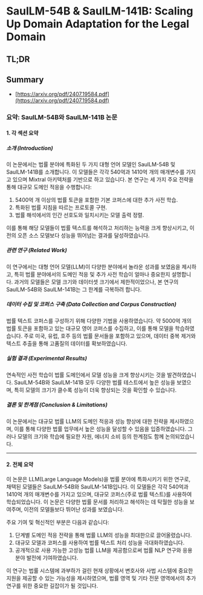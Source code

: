 # SaulLM-54B & SaulLM-141B: Scaling Up Domain Adaptation for the Legal Domain
## TL;DR
## Summary
- [https://arxiv.org/pdf/2407.19584.pdf](https://arxiv.org/pdf/2407.19584.pdf)

### 요약: SaulLM-54B와 SaulLM-141B 논문

#### 1. 각 섹션 요약

##### 소개 (Introduction)
이 논문에서는 법률 분야에 특화된 두 가지 대형 언어 모델인 SaulLM-54B 및 SaulLM-141B를 소개합니다. 이 모델들은 각각 540억과 1410억 개의 매개변수를 가지고 있으며 Mixtral 아키텍처를 기반으로 하고 있습니다. 본 연구는 세 가지 주요 전략을 통해 대규모 도메인 적응을 수행합니다:
1. 5400억 개 이상의 법률 토큰을 포함한 기본 코퍼스에 대한 추가 사전 학습.
2. 특화된 법률 지침을 따르는 프로토콜 구현.
3. 법률 해석에서의 인간 선호도와 일치시키는 모델 출력 정렬.

이를 통해 해당 모델들이 법률 텍스트를 해석하고 처리하는 능력을 크게 향상시키고, 이전의 오픈 소스 모델보다 성능을 뛰어넘는 결과를 달성하였습니다.

##### 관련 연구 (Related Work)
이 연구에서는 대형 언어 모델(LLM)이 다양한 분야에서 놀라운 성과를 보였음을 제시하고, 특히 법률 분야에서의 도메인 적응 및 추가 사전 학습이 얼마나 중요한지 설명합니다. 과거의 모델들은 모델 크기와 데이터셋 크기에서 제한적이었으나, 본 연구의 SaulLM-54B와 SaulLM-141B는 그 한계를 극복하려 합니다.

##### 데이터 수집 및 코퍼스 구축 (Data Collection and Corpus Construction)
법률 텍스트 코퍼스를 구성하기 위해 다양한 기법을 사용하였습니다. 약 5000억 개의 법률 토큰을 포함하고 있는 대규모 영어 코퍼스를 수집하고, 이를 통해 모델을 학습하였습니다. 주로 미국, 유럽, 호주 등의 법률 문서들을 포함하고 있으며, 데이터 중복 제거와 텍스트 추출을 통해 고품질의 데이터를 확보하였습니다.

##### 실험 결과 (Experimental Results)
연속적인 사전 학습이 법률 도메인에서 모델 성능을 크게 향상시키는 것을 발견하였습니다. SaulLM-54B와 SaulLM-141B 모두 다양한 법률 테스트에서 높은 성능을 보였으며, 특히 모델의 크기가 클수록 성능이 더욱 향상되는 것을 확인할 수 있습니다.

##### 결론 및 한계점 (Conclusion & Limitations)
이 논문에서는 대규모 법률 LLM의 도메인 적응과 성능 향상에 대한 전략을 제시하였으며, 이를 통해 다양한 법률 업무에서 높은 성능을 달성할 수 있음을 입증하였습니다. 그러나 모델의 크기와 학습에 필요한 자원, 에너지 소비 등의 한계점도 함께 논의되었습니다.

---

#### 2. 전체 요약

이 논문은 LLM(Large Language Models)을 법률 분야에 특화시키기 위한 연구로, 채택된 모델들은 SaulLM-54B와 SaulLM-141B입니다. 이 모델들은 각각 540억과 1410억 개의 매개변수를 가지고 있으며, 대규모 코퍼스(주로 법률 텍스트)를 사용하여 학습되었습니다. 이 논문은 다양한 법률 문서를 처리하고 해석하는 데 탁월한 성능을 보여주며, 이전의 모델들보다 뛰어난 성과를 보였습니다.

주요 기여 및 혁신적인 부분은 다음과 같습니다:
1. 단계별 도메인 적응 전략을 통해 법률 LLM의 성능을 최대한으로 끌어올렸습니다.
2. 대규모 모델과 코퍼스를 사용하여 법률 텍스트 처리 성능을 극대화하였습니다.
3. 공개적으로 사용 가능한 고성능 법률 LLM을 제공함으로써 법률 NLP 연구와 응용 분야 발전에 기여하였습니다.

이 연구는 법률 시스템에 과부하가 걸린 현재 상황에서 변호사와 사법 시스템에 중요한 지원을 제공할 수 있는 가능성을 제시하였으며, 법률 영역 및 기타 전문 영역에서의 추가 연구를 위한 중요한 길잡이가 될 것입니다.